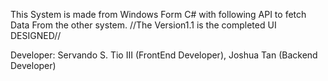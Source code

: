 This System is made from Windows Form C# with following API to fetch Data From the other system. 
//The Version1.1 is the completed UI DESIGNED//

Developer:
Servando S. Tio III (FrontEnd Developer), Joshua Tan (Backend Developer)
